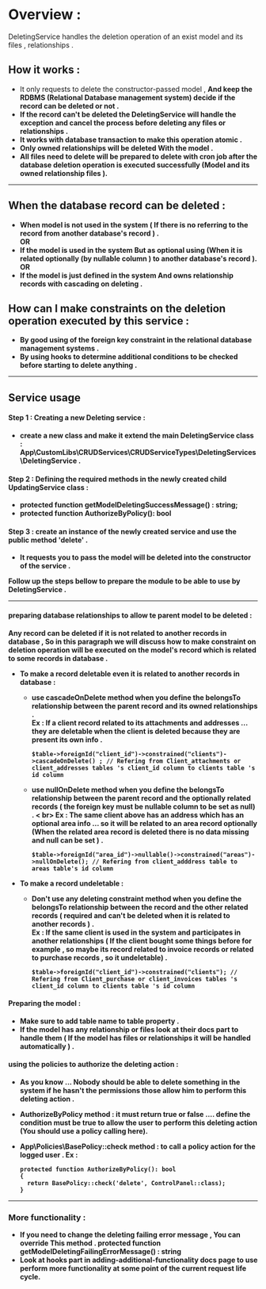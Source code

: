 # Overview :
DeletingService handles the deletion operation of an exist model and its files , relationships .

## How it works :
- It only requests to delete the constructor-passed model , <b>And keep the RDBMS (Relational Database management system) decide if the record can be deleted or not <b>.
- If the record can't be deleted the DeletingService will handle the exception and cancel the process before deleting any files or relationships . 
- It works with database transaction to make this operation atomic .
- Only owned relationships will be deleted With the model .
- All files need to delete will be prepared to delete with cron job after the database deletion operation is executed successfully (Model and its owned relationship files ).

<hr>


## When the database record can be deleted :
-  When model is not used in the system ( If there is no referring to the record from another database's record ) .
<br>OR<br>
- If the model is used in the system <b>But as optional using </b> (When it is related optionally (by nullable column ) to another database's record ).
<br>OR<br>
- If the model is just defined in the system <b> And owns relationship records with cascading on deleting </b>. 

## How can I make constraints on the deletion operation executed by this service :
- By good using of the foreign key constraint in the relational database management systems . 
- By using hooks to determine additional conditions to be checked before starting to delete anything .

<hr>

## Service usage

#### Step 1 : Creating a new Deleting service :
- create a new class and make it extend the main DeletingService class :
App\CustomLibs\CRUDServices\CRUDServiceTypes\DeletingServices\DeletingService . 

#### Step 2 : Defining the required methods in the newly created child UpdatingService class :
- protected function getModelDeletingSuccessMessage() : string;
- protected function AuthorizeByPolicy(): bool

#### Step 3 : create an instance of the newly created service and use the public method 'delete' .
- It requests you to pass the model will be deleted into the constructor of the service .

Follow up the steps bellow to prepare the module to be able to use by DeletingService .

<hr>

#### preparing database relationships to allow te parent model to be deleted :
<b> Any record can be deleted if it is not related to another records in database , So in this paragraph we will discuss how to make constraint on deletion operation will be executed on the model's record which is related to some records in database .</b>

- To make a record deletable even it is related to another records in database :
    - use cascadeOnDelete method when you define the belongsTo relationship between the parent record and its owned relationships . <br>
      Ex : If a client record related to its attachments and addresses ... they are deletable when the client is deleted because they are present its own info .

          $table->foreignId("client_id")->constrained("clients")->cascadeOnDelete() ; // Refering from Client_attachments or client_addresses tables 's client_id column to clients table 's id column

    - use nullOnDelete method when you define the belongsTo relationship between the parent record and the optionally related records ( the foreign key must be nullable column to be set as null) . < br>
      Ex : The same client above has an address which has an optional area info ... so it will be related to an area record optionally (When the related area record is deleted there is no data missing and null can be set ) .

          $table->foreignId("area_id")->nullable()->constrained("areas")->nullOnDelete(); // Refering from client_adddress table to areas table's id column

- To make a record undeletable :
    - Don't use any deleting constraint method when you define the belongsTo relationship between the record and the other related records ( required and can't be deleted when it is related to another records ) .<br>
      Ex : If the same client is used in the system and participates in another relationships ( If the client bought some things before for example , so maybe its record related to invoice records or related to purchase records  , so it undeletable) .

          $table->foreignId("client_id")->constrained("clients"); //  Refering from Client_purchase or client_invoices tables 's client_id column to clients table 's id column


#### Preparing the model :
- Make sure to add table name to <b>table property </b>.
- If the model has any relationship or files look at their docs part to handle them ( If the model has files or relationships it will be handled automatically ) .

#### using the policies to authorize the deleting action :
- As you know ... Nobody should be able to delete something in the system if he hasn't the permissions those allow him to perform this deleting action .
- AuthorizeByPolicy method : it must return true or false .... define the condition must be true to allow the user to perform this deleting action (You should use a policy calling here).
- App\Policies\BasePolicy::check method : to call a policy action for the logged user .
  Ex :

      protected function AuthorizeByPolicy(): bool
      {
        return BasePolicy::check('delete', ControlPanel::class);
      }

<hr>

### More functionality :
- If you need to change the deleting failing error message , You can override This method .
protected function getModelDeletingFailingErrorMessage() : string
- Look at hooks part in adding-additional-functionality docs page to use perform more functionality at some point of the current request life cycle.
